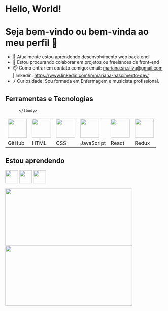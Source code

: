# Hello, World!
# Seja bem-vindo ou bem-vinda ao meu perfil 👋

- 🌱 Atualmente estou aprendendo desenvolvimento web back-end
- 👯 Estou procurando colaborar em projetos ou freelances de front-end
- 📫 Como entrar em contato comigo: email: mariana.sn.silva@gmail.com | linkedin: https://www.linkedin.com/in/mariana-nascimento-dev/
- ⚡ Curiosidade: Sou formada em Enfermagem e musicista profissional.


<table>
          <thead>
                    <h2>Ferramentas e Tecnologias</h2>
          </thead>
          <tbody>
                    <tr>
                              <td><img src="https://cdn.jsdelivr.net/gh/devicons/devicon/icons/git/git-original.svg" width="60" height="60"/></td>
                              <td><img src="https://cdn.pixabay.com/photo/2017/08/05/11/16/logo-2582748_960_720.png" width="60" height="60"/> </td>
                              <td><img src="https://cdn.pixabay.com/photo/2017/08/05/11/16/logo-2582747_960_720.png"  width="60" height="60"/></td>
                              <td><img src="https://upload.wikimedia.org/wikipedia/commons/6/6a/JavaScript-logo.png" width="60" height="60"/></td>
                              <td><img src="https://cdn.jsdelivr.net/gh/devicons/devicon/icons/react/react-original.svg" width="60" height="60"/></td>
                              <td><img src="https://cdn.jsdelivr.net/gh/devicons/devicon/icons/redux/redux-original.svg" width="60" height="60"/></td>
                    </tr>
                    <tr>
                              <td>GitHub</td>
                              <td>HTML</td>
                              <td>CSS</td>
                              <td>JavaScript</td>
                              <td>React</td>
                              <td>Redux</td>                    
                    </tr>
                    
          </tbody>
</table>

          
## Estou aprendendo  

<img src="https://cdn.jsdelivr.net/gh/devicons/devicon/icons/mysql/mysql-original.svg" width="40" height="40"/> <img src="https://cdn.jsdelivr.net/gh/devicons/devicon/icons/nodejs/nodejs-plain-wordmark.svg" width="40" height="40"/> <img src="https://cdn.jsdelivr.net/gh/devicons/devicon/icons/typescript/typescript-plain.svg" width="40" height="40"/>


<div>
<a href="https://github.com/MariSIN">
<img height="180em" src="https://github-readme-stats.vercel.app/api/top-langs/?username=MariSIN&layout=compact&langs_count=7&theme=dracula" width="400"/> <img height="190em" src="https://github-readme-stats.vercel.app/api?username=MariSIN&show_icons=true&theme=dracula&include_all_commits=true&count_private=true" width="400"/>
</div>
          
          
